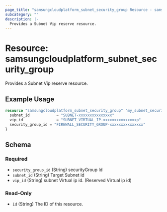 ```yaml
---
page_title: "samsungcloudplatform_subnet_security_group Resource - samsungcloudplatform"
subcategory: ""
description: |-
  Provides a Subnet Vip reserve resource.
---
```


# Resource: samsungcloudplatform_subnet_security_group

Provides a Subnet Vip reserve resource.


## Example Usage

```terraform
resource "samsungcloudplatform_subnet_security_group" "my_subnet_security_group" {
  subnet_id            = "SUBNET-xxxxxxxxxxxxxxx"
  vip_id               = "SUBNET_VIRTUAL_IP-xxxxxxxxxxxxxxxp"
  security_group_id = "FIREWALL_SECURITY_GROUP-xxxxxxxxxxxxxxx"
}
```

<!-- schema generated by tfplugindocs -->
## Schema

### Required

- `security_group_id` (String) securityGroup Id
- `subnet_id` (String) Target Subnet id
- `vip_id` (String) subnet Virtual ip id. (Reserved Virtual ip id)

### Read-Only

- `id` (String) The ID of this resource.


